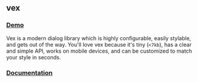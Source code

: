 ## vex

### [Demo](http://github.hubspot.com/vex/docs/welcome/)

Vex is a modern dialog library which is highly configurable, easily stylable, and gets out of the way. You'll love vex because it's tiny (`<7kb`), has a clear and simple API, works on mobile devices, and can be customized to match your style in seconds.

### [Documentation](http://github.hubspot.com/vex/)